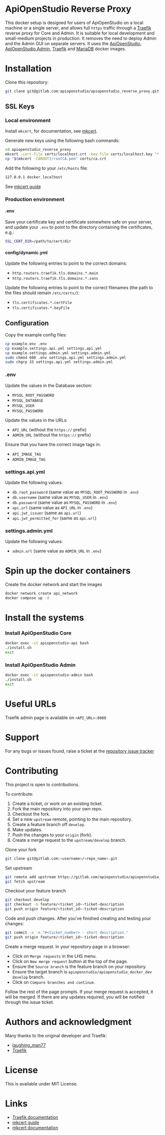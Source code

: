 ApiOpenStudio Reverse Proxy
=============================

This docker setup is designed for users of ApiOpenStudio on a local machine or a single server, and allows full `https`
traffic through a [Traefik][traefik_docs] reverse proxy for Core and Admin. It is suitable for local development and
small-medium projects in production. It removes the need to deploy Admin and the Admin GUI on separate servers. It uses
the [ApiOpenStudio][api_docker_image], [ApiOpenStudio Admin][admin_docker_image], [Traefik][traefik_docker_image]
and [MariaDB][mariadb_docker_image] docker images.

Installation
============

Clone this repository:

```bash
git clone git@gitlab.com:apiopenstudio/apiopenstudio_reverse_proxy.git
```

SSL Keys
--------

### Local environment

Install `mkcert`, for documentation, see [mkcert][mkcert].

Generate new keys using the following bash commands:

```bash
cd apiopenstudio_reverse_proxy
mkcert -cert-file certs/localhost.crt -key-file certs/localhost.key "*.docker.localhost"
cp "$(mkcert -CAROOT)/rootCA.pem" certs/ca.crt
```

Add the following to your `/etc/hosts` file:

```bash
127.0.0.1 docker.localhost
```

See [mkcert guide][mkcert_guide]

### Production environment

#### .env

Save your certificate key and certificate somewhere safe on your server, and update your `.env` to point to the
directory containing the certificates, e.g.:

```bash
SSL_CERT_DIR=/path/to/cert/dir
```

#### config/dynamic.yml

Update the following entries to point to the correct domains:

* `http.routers.traefik.tls.domains.*.main`
* `http.routers.traefik.tls.domains.*.sans`

Update the following entries to point to the correct filenames (the path to the files should remain `/etc/certs/`):

* `tls.certificates.*.certFile`
* `tls.certificates.*.keyFile`

Configuration
-------------

Copy the example config files:

```bash
cp example.env .env
cp example.settings.api.yml settings.api.yml
cp example.settings.admin.yml settings.admin.yml
sudo chmod 660 .env settings.api.yml settings.admin.yml
sudo chgrp 33 settings.api.yml settings.admin.yml
```

### .env

Update the values in the Database section:

- `MYSQL_ROOT_PASSWORD`
- `MYSQL_DATABASE`
- `MYSQL_USER`
- `MYSQL_PASSWORD`

Update the values in the URLs:

- `API_URL` (without the `https://` prefix)
- `ADMIN_URL` (without the `https://` prefix)

Ensure that you have the correct image tags in:

- `API_IMAGE_TAG`
- `ADMIN_IMAGE_TAG`

### settings.api.yml

Update the following values:

- `db.root_password` (same value as `MYSQL_ROOT_PASSWORD` in `.env`)
- `db.username` (same value as `MYSQL_USER` in `.env`)
- `db.password` (same value as `MYSQL_PASSWORD` in `.env`)
- `api.url` (same value as `API_URL` in `.env`)
- `api.jwt_issuer` (same as `api.url`)
- `api.jwt_permitted_for` (same as `api.url`)

### settings.admin.yml

Update the following values:

- `admin.url` (same value as `ADMIN_URL` in `.env`)

Spin up the docker containers
=============================

Create the docker network and start the images

```bash
docker network create api_network
docker compose up -d
```

Install the systems
===================

### Install ApiOpenStudio Core

```bash
docker exec -it apiopenstudio-api bash
./install.sh
exit
````

### Install ApiOpenStudio Admin

```bash
docker exec -it apiopenstudio-admin bash
./install.sh
exit
```

Useful URLs
===========

Traefik admin page is available on `<API_URL>:8080`

Support
=======

For any bugs or issues found, raise a ticket at the [repository issue tracker][bug_tracker]

Contributing
============

This project is open to contributions.

To contribute:

1. Create a ticket, or work on an existing ticket.
1. Fork the main repository into your own repo.
1. Checkout the fork.
1. Set a new `upstream` remote, pointing to the main repository.
1. Create a feature branch off `develop`.
1. Make updates.
1. Push the changes to your `origin` (fork).
1. Create a merge request to the `upstream/develop` branch.

Clone your fork

```bash
git clone git@gitlab.com:<username>/<repo_name>.git
```

Set upstream

```bash
git remote add upstream https://gitlab.com/apiopenstudio/apiopenstudio_reverse_proxy
git fetch upstream
```

Checkout your feature branch

```bash
git checkout develop
git checkout -b feature/<ticket_id>-ticket-description
git push origin feature/<ticket_id>-ticket-description
```

Code and push changes. After you've finished creating and testing your changes:

```bash
git commit -a -m "#<ticket_number> - short description."
git push origin feature/<ticket_id>-ticket-description
```

Create a merge request. In your repository page in a browser:

* Click on `Merge requests` in the LHS menu.
* Click on `New merge request` button at the top of the page.
* Ensure the `Source branch` is the feature branch on your repository.
* Ensure the target branch is `apiopenstudio/apiopenstudio_docker_dev`
  `develop` branch.
* Click on `Compare branches and continue`.

Follow the rest of the page prompts. If your merge request is accepted, it will
be merged. If there are any updates required, you will be notified through the
issue ticket.

Authors and acknowledgment
==========================

Many thanks to the original developer and Traefik:

* [laughing_man77][laughing_man77]
* [Traefik][traefik_docs]

License
=======

This is available under MIT License.

Links
=====

* [Traefik documentation][traefik_docs]
* [mkcert guide][mkcert_guide]
* [mkcert documentation][mkcert]

[api_docker_image]: https://hub.docker.com/r/naala89/apiopenstudio

[admin_docker_image]: https://hub.docker.com/r/naala89/apiopenstudio_admin

[mariadb_docker_image]: https://hub.docker.com/_/mariadb

[traefik_docker_image]: https://hub.docker.com/_/traefik

[traefik_docs]: https://doc.traefik.io/traefik/

[mkcert_guide]: https://github.com/FiloSottile/mkcert

[mkcert]: https://github.com/FiloSottile/mkcert

[bug_tracker]: https://gitlab.com/apiopenstudio/apiopenstudio_reverse_proxy/-/issues

[laughing_man77]: https://gitlab.com/laughing_man77
